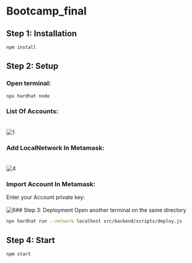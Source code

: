 # Bootcamp_final
## Step 1: Installation
```bash
npm install
```
## Step 2: Setup
### Open terminal:
```bash
npx hardhat node
```
### List Of Accounts:<br><br>
![1](https://user-images.githubusercontent.com/67243313/168845667-0a74ece6-d8d1-46d1-a5bd-ed3fb76b8730.PNG)
### Add LocalNetwork In Metamask:<br><br>
![4](https://user-images.githubusercontent.com/67243313/168853027-39bc8de7-4c86-41d4-8f3a-8ba47add0e24.PNG)
### Import Account In Metamask:<br>
Enter your Account private key:<br><br>
![6](https://user-images.githubusercontent.com/67243313/168854232-dbb2b5e9-3d32-4fb5-8219-36230172f6bf.PNG)## Step 3: Deployment
Open another terminal on the same directory
```bash
npx hardhat run --network localhost src/backend/scripts/deploy.js
```
## Step 4: Start
```bash
npm start
```

